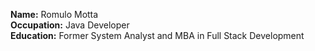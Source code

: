 <b>Name:</b> Romulo Motta  
<b>Occupation:</b> Java Developer  
<b>Education:</b> Former System Analyst and MBA in Full Stack Development  

